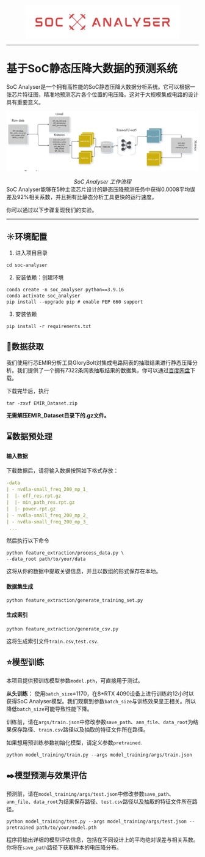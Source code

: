 <div align="center">
 <img src="img/logo.png" width="400px">
</div>

---
# 基于SoC静态压降大数据的预测系统
SoC Analyser是一个拥有高性能的SoC静态压降大数据分析系统。它可以根据一张芯片特征图，精准地预测芯片各个位置的电压降。这对于大规模集成电路的设计具有重要意义。
<div align="center">
 <img src="img/process.png" width="800px">
</div>

*<center>SoC Analyser 工作流程</center>*
SoC Analyser能够在5种主流芯片设计的静态压降预测任务中获得0.0008平均误差及92%相关系数，并且拥有比静态分析工具更快的运行速度。

你可以通过以下步骤复现我们的实验。

---


## :sunny:环境配置
1. 进入项目目录
```shell
cd soc-analyser
```
2. 安装依赖：创建环境
```shell
conda create -n soc_analyser python==3.9.16
conda activate soc_analyser
pip install --upgrade pip # enable PEP 660 support
```
3. 安装依赖
```shell
pip install -r requirements.txt
```
## :rocket:数据获取
我们使用行芯EMIR分析工具GloryBolt对集成电路网表的抽取结果进行静态压降分析。我们提供了一个拥有7322条网表抽取结果的数据集，你可以通过[百度网盘]()下载。

下载完毕后，执行
```shell
tar -zxvf EMIR_Dataset.zip
```

**无需解压EMIR_Dataset目录下的.gz文件。**

## :hourglass:数据预处理
#### 输入数据
下载数据后，请将输入数据按照如下格式存放：
```yaml
-data
| - nvdla-small_freq_200_mp_1_
|  |- eff_res.rpt.gz
|  |- min_path_res.rpt.gz
|  |- power.rpt.gz
| - nvdla-small_freq_200_mp_2_
| - nvdla-small_freq_200_mp_3_
 ...
```
然后执行以下命令
```shell
python feature_extraction/process_data.py \
--data_root path/to/your/data
```

这将从你的数据中提取关键信息，并且以数组的形式保存在本地。
#### 数据集生成

```shell
python feature_extraction/generate_training_set.py 
```
#### 生成索引

```shell
python feature_extraction/generate_csv.py 
```
这将生成索引文件`train.csv`,`test.csv`.
## :star:模型训练

本项目提供预训练模型参数`model.pth`，可直接用于测试。

**从头训练：** 使用`batch_size`=1170，在8*RTX 4090设备上进行训练约12小时以获得SoC Analyser模型。我们观察到参数`batch_size`与训练效果呈正相关。所以降低`batch_size`可能导致性能下降。

训练前，请在`args/train.json`中修改参数`save_path`、`ann_file`、`data_root`为结果保存路径、`train.csv`路径以及抽取的特征文件所在路径。

如果想用预训练参数初始化模型，请定义参数`pretrained`.
```shell
python model_training/train.py --args model_training/args/train.json
```

## :black_nib:模型预测与效果评估
预测前，请在`model_training/args/test.json`中修改参数`save_path`、`ann_file`、`data_root`为结果保存路径、`test.csv`路径以及抽取的特征文件所在路径。
```shell
python model_training/test.py --args model_training/args/test.json --pretrained path/to/your/model.pth
```
程序将输出详细的模型评估信息，包括在不同设计上的平均绝对误差与相关系数。你将在`save_path`路径下获取样本的电压降分布。
